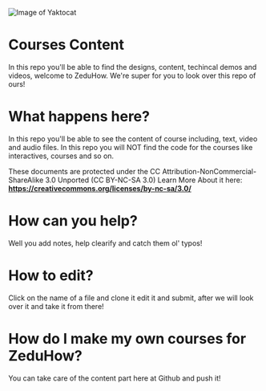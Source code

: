 

![Image of Yaktocat](https://cdn-images-1.medium.com/max/1920/1*NtukqwmWPdP7QcW6beGseQ.png)

# Courses Content
In this repo you'll be able to find the designs, content, techincal demos and videos, welcome to ZeduHow. 
We're super for you to look over this repo of ours!

# What happens here?
In this repo you'll be able to see the content of course including, text, video and audio files. In this repo you will NOT find the code for the courses like interactives, courses and so on.

These documents are protected under the CC Attribution-NonCommercial-ShareAlike 3.0 Unported (CC BY-NC-SA 3.0) 
Learn More About it here: **https://creativecommons.org/licenses/by-nc-sa/3.0/**

# How can you help?
Well you add notes, help clearify and catch them ol' typos!

# How to edit?

Click on the name of a file and clone it edit it and submit, after we will look over it and take it from there!

# How do I make my own courses for ZeduHow?
You can take care of the content part here at Github and push it!

